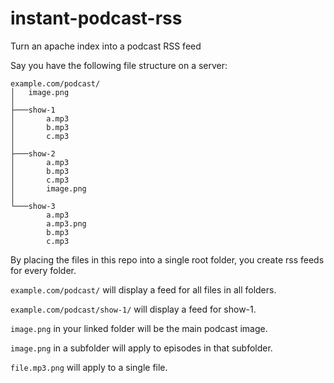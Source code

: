 # instant-podcast-rss
Turn an apache index into a podcast RSS feed

Say you have the following file structure on a server:

````
example.com/podcast/
│   image.png
│
├───show-1
│       a.mp3
│       b.mp3
│       c.mp3
│
├───show-2
│       a.mp3
│       b.mp3
│       c.mp3
│       image.png
│
└───show-3
        a.mp3
        a.mp3.png
        b.mp3
        c.mp3
````

By placing the files in this repo into a single root folder, you create rss feeds for every folder.

`example.com/podcast/` will display a feed for all files in all folders.

`example.com/podcast/show-1/` will display a feed for show-1.

`image.png` in your linked folder will be the main podcast image.

`image.png` in a subfolder will apply to episodes in that subfolder.

`file.mp3.png` will apply to a single file.
